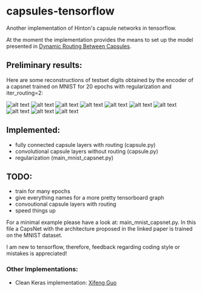 # capsules-tensorflow
Another implementation of Hinton's capsule networks in tensorflow.

At the moment the implementation provides the means to set up the model presented in [Dynamic Routing Between Capsules](https://arxiv.org/abs/1710.09829).

## Preliminary results:
Here are some reconstructions of testset digits obtained by the encoder of a capsnet trained on MNIST for 20 epochs with regularization and iter_routing=2:

![alt text](https://github.com/chrislybaer/capsules-tensorflow/blob/master/results/regularization1_routing2_epochs20/recon_0.png "0")
![alt text](https://github.com/chrislybaer/capsules-tensorflow/blob/master/results/regularization1_routing2_epochs20/recon_1.png "1")
![alt text](https://github.com/chrislybaer/capsules-tensorflow/blob/master/results/regularization1_routing2_epochs20/recon_2.png "2")
![alt text](https://github.com/chrislybaer/capsules-tensorflow/blob/master/results/regularization1_routing2_epochs20/recon_3.png "3")
![alt text](https://github.com/chrislybaer/capsules-tensorflow/blob/master/results/regularization1_routing2_epochs20/recon_4.png "4")
![alt text](https://github.com/chrislybaer/capsules-tensorflow/blob/master/results/regularization1_routing2_epochs20/recon_5.png "5")
![alt text](https://github.com/chrislybaer/capsules-tensorflow/blob/master/results/regularization1_routing2_epochs20/recon_6.png "6")
![alt text](https://github.com/chrislybaer/capsules-tensorflow/blob/master/results/regularization1_routing2_epochs20/recon_7.png "7")
![alt text](https://github.com/chrislybaer/capsules-tensorflow/blob/master/results/regularization1_routing2_epochs20/recon_8.png "8")
![alt text](https://github.com/chrislybaer/capsules-tensorflow/blob/master/results/regularization1_routing2_epochs20/recon_9.png "9")


## Implemented: 
* fully connected capsule layers with routing (capsule.py)
* convolutional capsule layers without routing (capsule.py)
* regularization (main_mnist_capsnet.py)

## TODO:
* train for many epochs
* give everything names for a more pretty tensorboard graph
* convoutional capsule layers with routing
* speed things up

For a minimal example please have a look at: main_mnist_capsnet.py. In this file a CapsNet with the architecture proposed in the
linked paper is trained on the MNIST dataset. 


I am new to tensorflow, therefore, feedback regarding coding style or mistakes is appreciated!

### Other Implementations:
* Clean Keras implementation: [Xifeng Guo](https://github.com/XifengGuo/CapsNet-Keras)
